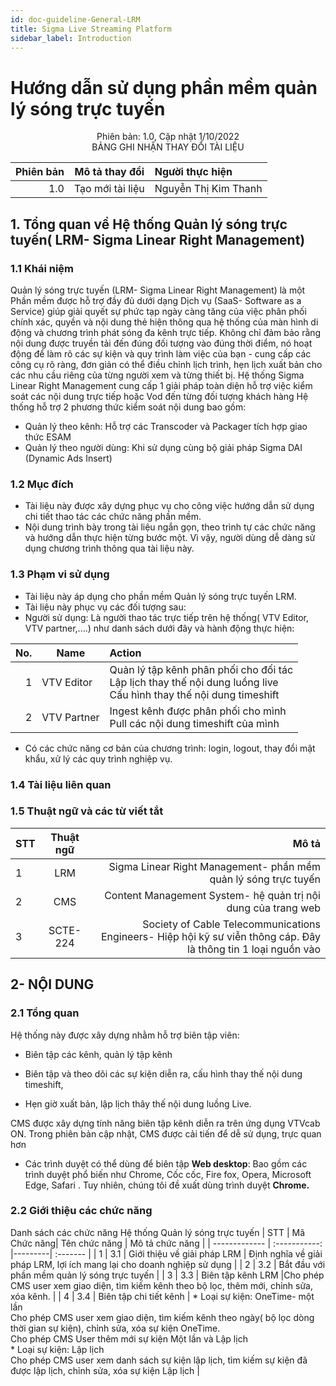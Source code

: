 ```yaml
---
id: doc-guideline-General-LRM
title: Sigma Live Streaming Platform
sidebar_label: Introduction
---
```

# Hướng dẫn sử dụng phần mềm quản lý sóng trực tuyến




<Center>Phiên bản: 1.0, Cập nhật 1/10/2022</center>

  

<Center>BẢNG GHI NHẬN THAY ĐỔI TÀI LIỆU</center>



  

 | Phiên bản | Mô tả thay đổi | Người thực hiện |
|---------------------:|:--------------:|:-------------|
| 1.0 | Tạo mới tài liệu | Nguyễn Thị Kim Thanh |








## 1. Tổng quan về Hệ thống Quản lý sóng trực tuyến( LRM- Sigma Linear Right Management)

### 1.1 Khái niệm

Quản lý sóng trực tuyến (LRM- Sigma Linear Right Management) là một Phần mềm được hỗ trợ đầy đủ dưới dạng Dịch vụ (SaaS- Software as a Service) giúp giải quyết sự phức tạp ngày càng tăng của việc phân phối chính xác, quyền và nội dung thẻ hiện thông qua hệ thống của màn hình di động và chương trình phát sóng đa kênh trực tiếp.
 Không chỉ đảm bảo rằng nội dung được truyền tải đến đúng đối tượng vào đúng thời điểm, nó hoạt động để làm rõ các sự kiện và quy trình làm việc của bạn - cung cấp các công cụ rõ ràng, đơn giản có thể điều chỉnh lịch trình, hẹn lịch xuất bản cho các nhu cầu riêng của từng người xem và từng thiết bị.
Hệ thống Sigma Linear Right Management cung cấp 1 giải pháp toàn diện hỗ trợ việc kiểm soát các nội dung trực tiếp hoặc Vod đến từng đối tượng khách hàng
Hệ thống hỗ trợ 2 phương thức kiểm soát nội dung bao gồm:
- Quản lý theo kênh: Hỗ trợ các Transcoder và Packager tích hợp giao thức ESAM
- Quản lý theo người dùng: Khi sử dụng cùng bộ giải pháp Sigma DAI (Dynamic Ads Insert)

### 1.2 Mục đích

* Tài liệu này được xây dựng phục vụ cho công việc hướng dẫn sử dụng chi tiết thao tác các chức năng phần mềm.
* Nội dung trình bày trong tài liệu ngắn gọn, theo trình tự các chức năng và hướng dẫn thực hiện từng bước một. Vì vậy, người dùng dễ dàng sử dụng chương trình thông qua tài liệu này.
### 1.3 Phạm vi sử dụng

* Tài liệu này áp dụng cho phần mềm Quản lý sóng trực tuyến LRM.
* Tài liệu này phục vụ các đối tượng sau:
* Người sử dụng: Là người thao tác trực tiếp trên hệ thống( VTV Editor, VTV partner,....) như danh sách dưới đây và hành động thực hiện:

| **No.** | **Name** | **Action** |
| -------:| ----------- | :-------------------------------------- |
| 1 | VTV Editor | Quản lý tập kênh phân phối cho đối tác <br  />Lập lịch thay thế nội dung luồng live<br  />Cấu hình thay thế nội dung timeshift |
| 2 | VTV Partner | Ingest kênh được phân phối cho mình<br  />Pull các nội dung timeshift của mình |
* Có các chức năng cơ bản của chương trình: login, logout, thay đổi mật khẩu, xử lý các quy trình nghiệp vụ.

### 1.4 Tài liệu liên quan

### 1.5 Thuật ngữ và các từ viết tắt

  | STT | Thuật ngữ | Mô tả | 
  | ------------- | :-----------: | ----: |
  | 1 | LRM | Sigma Linear Right Management- phần mềm quản lý sóng trực tuyến |
  | 2 | CMS |  Content Management System- hệ quản trị nội dung của trang web|
  |3 | SCTE- 224 | Society of Cable Telecommunications Engineers- Hiệp hội kỹ sư viễn thông cáp. Đây là thông tin 1 loại nguồn vào |


## 2- NỘI DUNG

### 2.1 Tổng quan

Hệ thống này được xây dựng nhằm hỗ trợ biên tập viên:

* Biên tập các kênh, quản lý tập kênh

* Biên tập và theo dõi các sự kiện diễn ra, cấu hình thay thế nội dung timeshift,

* Hẹn giờ xuất bản, lập lịch thây thế nội dung luồng Live.

CMS được xây dựng tính năng biên tập kênh diễn ra trên ứng dụng VTVcab ON. Trong phiên bản cập nhật, CMS được cải tiến để dễ sử dụng, trực quan hơn

- Các trình duyệt có thể dùng để biên tập **Web desktop**: Bao gồm các trình duyệt phổ biến như Chrome, Cốc cốc, Fire fox, Opera, Microsoft Edge, Safari . Tuy nhiên, chúng tôi đề xuất dùng trình duyệt **Chrome.** 

### 2.2 Giới thiệu các chức năng

Danh sách các chức năng Hệ thống Quản lý sóng trực tuyến
| STT | Mã Chức năng| Tên chức năng | Mô tả chức năng |
| ------------- | :-----------: |---------| :------- |
| 1 | 3.1 | Giới thiệu về giải pháp LRM | Định nghĩa về giải pháp LRM, lợi ích mang lại cho doanh nghiệp sử dụng |
| 2 | 3.2 | Bắt đầu với phần mềm quản lý sóng trực tuyến |
| 3 | 3.3 | Biên tập kênh LRM |Cho phép CMS user xem giao diện, tìm kiếm kênh theo bộ lọc, thêm mới, chỉnh sửa, xóa kênh. |
| 4 |  3.4  | Biên tập chi tiết kênh | * Loại sự kiện: OneTime- một lần  <br />Cho phép CMS user xem giao diện, tìm kiếm kênh theo ngày( bộ lọc dòng thời gian sự kiện), chỉnh sửa, xóa sự kiện OneTime.<br />Cho phép CMS User thêm mới sự kiện Một lần và Lập lịch<br />* Loại sự kiện: Lập lịch<br />Cho phép CMS user xem danh sách sự kiện lập lịch, tìm kiếm sự kiện đã được lập lịch, chỉnh sửa, xóa sự kiện Lập lịch |


